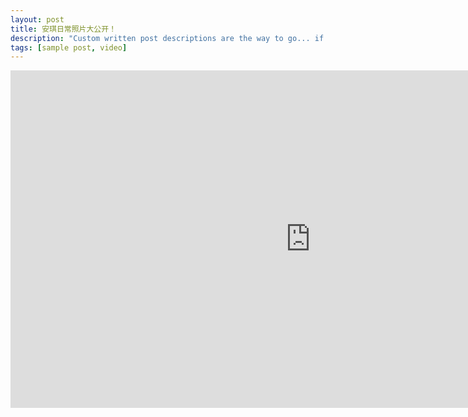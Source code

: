 ```yaml
---
layout: post
title: 安琪日常照片大公开！
description: "Custom written post descriptions are the way to go... if you're not lazy."
tags: [sample post, video]
---
```

<iframe frameborder="0" width="960" height="540" src="http://player.youku.com/player.php/sid/XNDE2MjIyODI0OA==" allowfullscreen></iframe>

